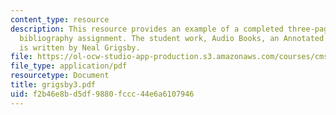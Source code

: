 ```yaml
---
content_type: resource
description: This resource provides an example of a completed three-page annotated
  bibliography assignment. The student work, Audio Books, an Annotated Bibliography,
  is written by Neal Grigsby.
file: https://ol-ocw-studio-app-production.s3.amazonaws.com/courses/cms-796-major-media-texts-fall-2006/f2b46e8bd5df9880fccc44e6a6107946_grigsby3.pdf
file_type: application/pdf
resourcetype: Document
title: grigsby3.pdf
uid: f2b46e8b-d5df-9880-fccc-44e6a6107946
---
```

